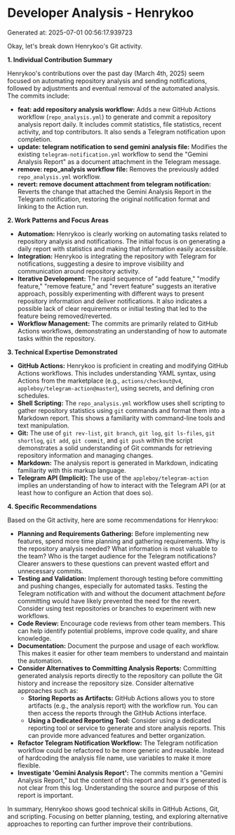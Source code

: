 # Developer Analysis - Henrykoo
Generated at: 2025-07-01 00:56:17.939723

Okay, let's break down Henrykoo's Git activity.

**1. Individual Contribution Summary**

Henrykoo's contributions over the past day (March 4th, 2025) seem focused on automating repository analysis and sending notifications, followed by adjustments and eventual removal of the automated analysis. The commits include:

*   **feat: add repository analysis workflow:** Adds a new GitHub Actions workflow (`repo_analysis.yml`) to generate and commit a repository analysis report daily. It includes commit statistics, file statistics, recent activity, and top contributors. It also sends a Telegram notification upon completion.
*   **update: telegram notification to send gemini analysis file:** Modifies the existing `telegram-notification.yml` workflow to send the "Gemini Analysis Report" as a document attachment in the Telegram message.
*   **remove: repo_analysis workflow file:** Removes the previously added `repo_analysis.yml` workflow.
*   **revert: remove document attachment from telegram notification:** Reverts the change that attached the Gemini Analysis Report in the Telegram notification, restoring the original notification format and linking to the Action run.

**2. Work Patterns and Focus Areas**

*   **Automation:**  Henrykoo is clearly working on automating tasks related to repository analysis and notifications.  The initial focus is on generating a daily report with statistics and making that information easily accessible.
*   **Integration:** Henrykoo is integrating the repository with Telegram for notifications, suggesting a desire to improve visibility and communication around repository activity.
*   **Iterative Development:** The rapid sequence of "add feature," "modify feature," "remove feature," and "revert feature" suggests an iterative approach, possibly experimenting with different ways to present repository information and deliver notifications.  It also indicates a possible lack of clear requirements or initial testing that led to the feature being removed/reverted.
*   **Workflow Management:**  The commits are primarily related to GitHub Actions workflows, demonstrating an understanding of how to automate tasks within the repository.

**3. Technical Expertise Demonstrated**

*   **GitHub Actions:**  Henrykoo is proficient in creating and modifying GitHub Actions workflows. This includes understanding YAML syntax, using Actions from the marketplace (e.g., `actions/checkout@v4`, `appleboy/telegram-action@master`), using secrets, and defining cron schedules.
*   **Shell Scripting:** The `repo_analysis.yml` workflow uses shell scripting to gather repository statistics using `git` commands and format them into a Markdown report. This shows a familiarity with command-line tools and text manipulation.
*   **Git:**  The use of `git rev-list`, `git branch`, `git log`, `git ls-files`, `git shortlog`, `git add`, `git commit`, and `git push` within the script demonstrates a solid understanding of Git commands for retrieving repository information and managing changes.
*   **Markdown:** The analysis report is generated in Markdown, indicating familiarity with this markup language.
*   **Telegram API (Implicit):** The use of the `appleboy/telegram-action` implies an understanding of how to interact with the Telegram API (or at least how to configure an Action that does so).

**4. Specific Recommendations**

Based on the Git activity, here are some recommendations for Henrykoo:

*   **Planning and Requirements Gathering:** Before implementing new features, spend more time planning and gathering requirements.  Why is the repository analysis needed?  What information is most valuable to the team?  Who is the target audience for the Telegram notifications?  Clearer answers to these questions can prevent wasted effort and unnecessary commits.
*   **Testing and Validation:**  Implement thorough testing before committing and pushing changes, especially for automated tasks.  Testing the Telegram notification with and without the document attachment *before* committing would have likely prevented the need for the revert.  Consider using test repositories or branches to experiment with new workflows.
*   **Code Review:**  Encourage code reviews from other team members.  This can help identify potential problems, improve code quality, and share knowledge.
*   **Documentation:**  Document the purpose and usage of each workflow.  This makes it easier for other team members to understand and maintain the automation.
*   **Consider Alternatives to Committing Analysis Reports:** Committing generated analysis reports directly to the repository can pollute the Git history and increase the repository size.  Consider alternative approaches such as:
    *   **Storing Reports as Artifacts:** GitHub Actions allows you to store artifacts (e.g., the analysis report) with the workflow run.  You can then access the reports through the GitHub Actions interface.
    *   **Using a Dedicated Reporting Tool:**  Consider using a dedicated reporting tool or service to generate and store analysis reports.  This can provide more advanced features and better organization.
*   **Refactor Telegram Notification Workflow:**  The Telegram notification workflow could be refactored to be more generic and reusable.  Instead of hardcoding the analysis file name, use variables to make it more flexible.
*   **Investigate 'Gemini Analysis Report':**  The commits mention a "Gemini Analysis Report," but the content of this report and how it's generated is not clear from this log.  Understanding the source and purpose of this report is important.

In summary, Henrykoo shows good technical skills in GitHub Actions, Git, and scripting.  Focusing on better planning, testing, and exploring alternative approaches to reporting can further improve their contributions.
